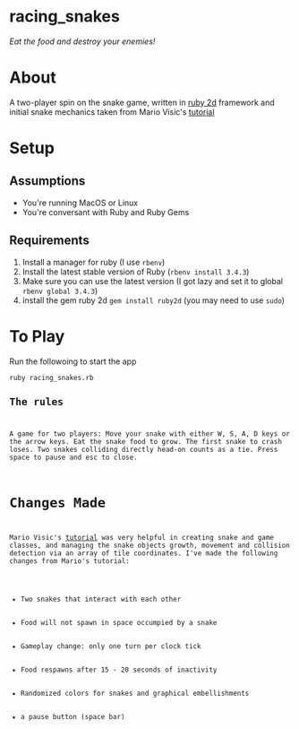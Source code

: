 # racing_snakes
<i>Eat the food and destroy your enemies!</i>
<h1>About</h1>
<p>A two-player spin on the snake game, written in <a href="https://www.ruby2d.com/">ruby 2d</a> framework and initial snake mechanics taken from Mario Visic's <a href ="https://www.youtube.com/watch?v=2UVhYHBT_1o">tutorial</a></p>
<h1>Setup</h1>
<p>
<h2>Assumptions</h2>
<ul>
<li>You're running MacOS or Linux</li>
<li>You're conversant with Ruby and Ruby Gems</li>
</ul>
<h2>Requirements</h2>
<ol>
<li>Install a manager for ruby (I use <code>rbenv</code>)</li>
<li>Install the latest stable version of Ruby (<code>rbenv install 3.4.3</code>)</li>
<li>Make sure you can use the latest version (I got lazy and set it to global <code>rbenv global 3.4.3</code>)</li>
<li>install the gem ruby 2d <code>gem install ruby2d</code> (you may need to use <code>sudo</code>)</li>
</ol>
</p>

<h1>To Play</h1>
<p>Run the followoing to start the app</p>
<code>ruby racing_snakes.rb</cold>
<h2>The rules</h2>
<p>A game for two players: Move your snake with either W, S, A, D keys or the arrow keys. Eat the snake food to grow. The first snake to crash loses. Two snakes colliding directly head-on counts as a tie. Press space to pause and esc to close.</p>
<h1>Changes Made</h1>
<p>Mario Visic's <a href ="https://www.youtube.com/watch?v=2UVhYHBT_1o">tutorial</a> was very helpful in creating snake and game classes, and managing the snake objects growth, movement and collision detection via an array of tile coordinates. I've made the following changes from Mario's tutorial:
  <ul>
    <li>Two snakes that interact with each other</li>
    <li>Food will not spawn in space occumpied by a snake</li>
    <li>Gameplay change: only one turn per clock tick</li>
    <li>Food respawns after 15 - 20 seconds of inactivity</li>
    <li>Randomized colors for snakes and graphical embellishments</li>
    <li>a pause button (space bar)</li>
</ul>
